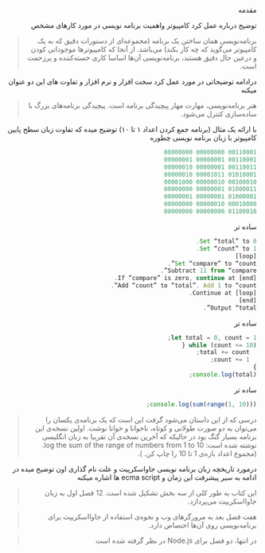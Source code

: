 

<div dir="rtl"> 

مقدمه

توضیح درباره عمل کرد کامپیوتر واهمیت برنامه نویسی در مورد کارهای مشخص

> برنامه‌نویسی همان ساختن یک برنامه  (مجموعه‌ای از دستورات دقیق که به یک کامپیوتر می‌گوید که چه کار بکند) می‌باشد. از آنجا که کامپیوتر‌ها موجوداتی کودن و درعین حال دقیق هستند، برنامه‌نویسی آن‌ها اساسا کاری خسته‌کننده و پرزحمت است.


درادامه توضیحاتی در مورد عمل کرد سخت افزار  و نرم افزار و تفاوت های این دو عنوان میکنه

> هنر برنامه‌نویسی، مهارت مهار پیچیدگی برنامه است. پیچیدگی برنامه‌های بزرگ با ساده‌سازی کنترل می‌شود.

با ارائه یک مثال (برنامه جمع کردن اعداد ۱ تا ۱۰) توضیح میده که تفاوت زبان سطح پایین کامپیوتر با زبان برنامه نویسی چطوره

```js
00110001 00000000 00000000
00110001 00000001 00000001
00110011 00000001 00000010
01010001 00001011 00000010
00100010 00000010 00001000
01000011 00000001 00000000
01000001 00000001 00000001
00010000 00000010 00000000
01100010 00000000 00000000
```
ساده تر
```js
Set “total” to 0.
Set “count” to 1.
[loop]
Set “compare” to “count”.
Subtract 11 from “compare”.
If “compare” is zero, continue at [end].
Add “count” to “total”. Add 1 to “count”. 
Continue at [loop].
[end]
Output “total”.
```
ساده تر
```js
let total = 0, count = 1;
while (count <= 10) {
  total += count;
  count += 1;
}
console.log(total);
```
ساده تر
```js
console.log(sum(range(1, 10)));
```

>درسی که از این داستان می‌شود گرفت این است که یک برنامه‌ی یکسان را می‌توان به دو صورت طولانی و کوتاه، ناخوانا و خوانا نوشت. اولین نسخه‌ی این برنامه بسیار گنگ بود در حالیکه که آخرین نسخه‌ی آن تقریبا به زبان انگلیسی نوشته شده است: log the sum of the range of numbers from 1 to 10. (مجموع اعداد بازه‌ی 1 تا 10 را چاپ کن. ).

درمورد تاریخچه زبان برنامه نویسی جاواسکرپیت و علت نام گذاری اون توضیح میده 
در ادامه به سیر پیشرفت این زمان و ecma script ها اشاره میکنه 

>این کتاب به طور کلی از سه بخش تشکیل شده است. 12 فصل اول به زبان جاوااسکریپت می‌پردازد. 

>هفت فصل بعد به مرورگر‌های وب و نحوه‌ی استفاده از جاوااسکریپت برای برنامه‌نویسی روی آن‌ها اختصاص دارد. 

>در انتها، دو فصل برای Node.js در نظر گرفته شده است



</div>